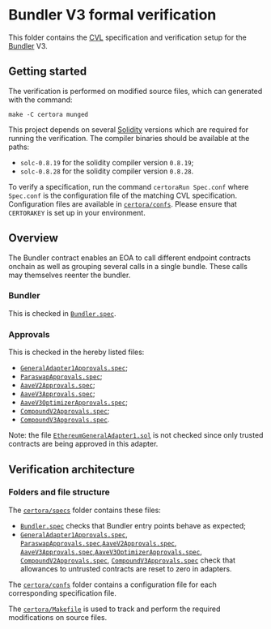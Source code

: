 # Bundler V3 formal verification

This folder contains the [CVL](https://docs.certora.com/en/latest/docs/cvl/index.html) specification and verification setup for the [Bundler](../src/Bunlder.sol) V3.

## Getting started

The verification is performed on modified source files, which can generated with the command:

```
make -C certora munged
```

This project depends on several [Solidity](https://soliditylang.org/) versions which are required for running the verification.
The compiler binaries should be available at the paths:

- `solc-0.8.19` for the solidity compiler version `0.8.19`;
- `solc-0.8.28` for the solidity compiler version `0.8.28`.

To verify a specification, run the command `certoraRun Spec.conf` where `Spec.conf` is the configuration file of the matching CVL specification.
Configuration files are available in [`certora/confs`](confs).
Please ensure that `CERTORAKEY` is set up in your environment.

## Overview

The Bundler contract enables an EOA to call different endpoint contracts onchain as well as grouping several calls in a single bundle.
These calls may themselves reenter the bundler.

### Bundler

This is checked in [`Bundler.spec`](specs/Bundler.spec).

### Approvals

This is checked in the hereby listed files:
- [`GeneralAdapter1Approvals.spec`](specs/GeneralAdapter1Approvals.spec);
- [`ParaswapApprovals.spec`](specs/ParaswapApprovals.spec);
- [`AaveV2Approvals.spec`](specs/AaveV2Approvals.spec);
- [`AaveV3Approvals.spec`](specs/AaveV3Approvals.spec);
- [`AaveV3OptimizerApprovals.spec`](specs/AaveV3OptimizerApprovals.spec);
- [`CompoundV2Approvals.spec`](specs/CompoundV2Approvals.spec);
- [`CompoundV3Approvals.spec`](specs/CompoundV3Approvals.spec).

Note: the file [`EthereumGeneralAdapter1.sol`](../src/adapters/EthereumGeneralAdapter1.sol) is not checked since only trusted contracts are being approved in this adapter.

## Verification architecture

### Folders and file structure

The [`certora/specs`](specs) folder contains these files:

- [`Bundler.spec`](specs/Bundler.spec) checks that Bundler entry points behave as expected;
- [`GeneralAdapter1Approvals.spec`](specs/GeneralAdapter1Approvals.spec), [`ParaswapApprovals.spec`](specs/ParaswapApprovals.spec),[`AaveV2Approvals.spec`](specs/AaveV2Approvals.spec), [`AaveV3Approvals.spec`](specs/AaveV3Approvals.spec),[`AaveV3OptimizerApprovals.spec`](specs/AaveV3OptimizerApprovals.spec), [`CompoundV2Approvals.spec`](specs/CompoundV2Approvals.spec), [`CompoundV3Approvals.spec`](specs/CompoundV3Approvals.spec)
 check that allowances to untrusted contracts are reset to zero in adapters.

The [`certora/confs`](confs) folder contains a configuration file for each corresponding specification file.

The [`certora/Makefile`](Makefile) is used to track and perform the required modifications on source files.
